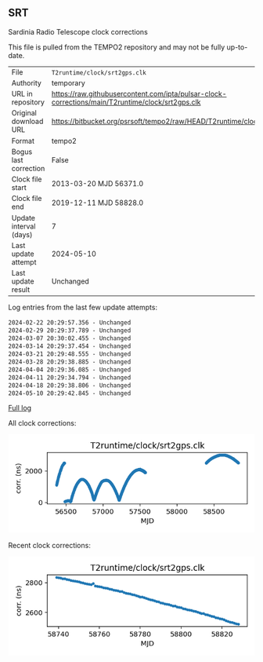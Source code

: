 
## SRT

Sardinia Radio Telescope clock corrections

This file is pulled from the TEMPO2 repository and may not be fully
up-to-date.

|     |     |
|:--- |:--- |
| File | `T2runtime/clock/srt2gps.clk` |
| Authority | temporary |
| URL in repository | <https://raw.githubusercontent.com/ipta/pulsar-clock-corrections/main/T2runtime/clock/srt2gps.clk> |
| Original download URL | <https://bitbucket.org/psrsoft/tempo2/raw/HEAD/T2runtime/clock/srt2gps.clk> |
| Format | tempo2 |
| Bogus last correction | False |
| Clock file start | 2013-03-20 MJD 56371.0 |
| Clock file end | 2019-12-11 MJD 58828.0 |
| Update interval (days) | 7 |
| Last update attempt | 2024-05-10 |
| Last update result | Unchanged |

Log entries from the last few update attempts:
```
2024-02-22 20:29:57.356 - Unchanged
2024-02-29 20:29:37.789 - Unchanged
2024-03-07 20:30:02.455 - Unchanged
2024-03-14 20:29:37.454 - Unchanged
2024-03-21 20:29:48.555 - Unchanged
2024-03-28 20:29:38.885 - Unchanged
2024-04-04 20:29:36.085 - Unchanged
2024-04-11 20:29:34.794 - Unchanged
2024-04-18 20:29:38.806 - Unchanged
2024-05-10 20:29:42.845 - Unchanged
```
[Full log](https://raw.githubusercontent.com/ipta/pulsar-clock-corrections/main/log/T2runtime/clock/srt2gps.clk.log)


All clock corrections:

![plot of all clock corrections](srt2gps.clk.png "All corrections")

Recent clock corrections:

![plot of recent clock corrections](srt2gps.clk.short.png "Recent corrections")

